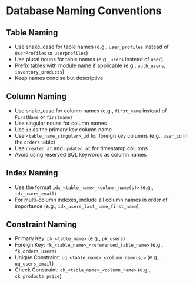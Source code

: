# Database Naming Conventions

## Table Naming
- Use snake_case for table names (e.g., `user_profiles` instead of `UserProfiles` or `userprofiles`)
- Use plural nouns for table names (e.g., `users` instead of `user`)
- Prefix tables with module name if applicable (e.g., `auth_users`, `inventory_products`)
- Keep names concise but descriptive

## Column Naming
- Use snake_case for column names (e.g., `first_name` instead of `FirstName` or `firstname`)
- Use singular nouns for column names
- Use `id` as the primary key column name
- Use `<table_name_singular>_id` for foreign key columns (e.g., `user_id` in the `orders` table)
- Use `created_at` and `updated_at` for timestamp columns
- Avoid using reserved SQL keywords as column names

## Index Naming
- Use the format `idx_<table_name>_<column_name(s)>` (e.g., `idx_users_email`)
- For multi-column indexes, include all column names in order of importance (e.g., `idx_users_last_name_first_name`)

## Constraint Naming
- Primary Key: `pk_<table_name>` (e.g., `pk_users`)
- Foreign Key: `fk_<table_name>_<referenced_table_name>` (e.g., `fk_orders_users`)
- Unique Constraint: `uq_<table_name>_<column_name(s)>` (e.g., `uq_users_email`)
- Check Constraint: `ck_<table_name>_<column_name>` (e.g., `ck_products_price`)
